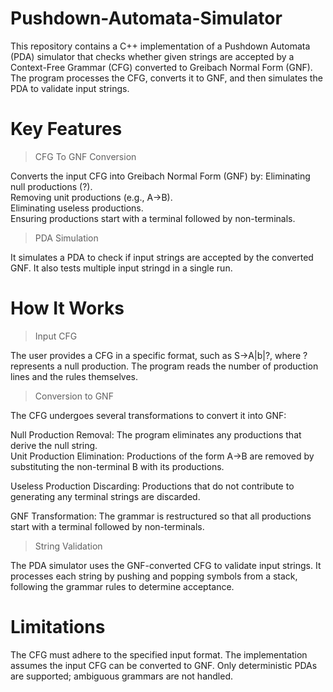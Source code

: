# Pushdown-Automata-Simulator

This repository contains a C++ implementation of a Pushdown Automata (PDA) simulator that checks whether given strings are accepted by a Context-Free Grammar (CFG) converted to Greibach Normal Form (GNF). The program processes the CFG, converts it to GNF, and then simulates the PDA to validate input strings.

# Key Features

> CFG To GNF Conversion

Converts the input CFG into Greibach Normal Form (GNF) by:
Eliminating null productions (?).     
Removing unit productions (e.g., A->B).            
Eliminating useless productions.         
Ensuring productions start with a terminal followed by non-terminals.             

> PDA Simulation

 It simulates a PDA to check if input strings are accepted by the converted GNF. It also tests multiple input stringd in a single run.

 # How It Works

> Input CFG

The user provides a CFG in a specific format, such as S->A|b|?, where ? represents a null production. The program reads the number of production lines and the rules themselves.

> Conversion to GNF

The CFG undergoes several transformations to convert it into GNF:

Null Production Removal: The program eliminates any productions that derive the null string.         
Unit Production Elimination: Productions of the form A->B are removed by substituting the non-terminal B with its productions.         

Useless Production Discarding: Productions that do not contribute to generating any terminal strings are discarded.        

GNF Transformation: The grammar is restructured so that all productions start with a terminal followed by non-terminals.         

> String Validation

The PDA simulator uses the GNF-converted CFG to validate input strings. It processes each string by pushing and popping symbols from a stack, following the grammar rules to determine acceptance.

# Limitations
The CFG must adhere to the specified input format. The implementation assumes the input CFG can be converted to GNF. Only deterministic PDAs are supported; ambiguous grammars are not handled.

 
